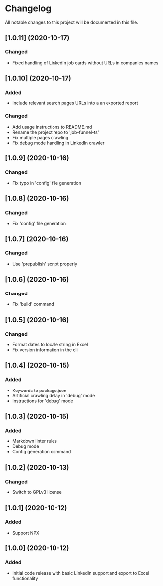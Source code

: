 # Changelog

All notable changes to this project will be documented in this file.

## [1.0.11] (2020-10-17)

### Changed

- Fixed handling of LinkedIn job cards without URLs in companies names

## [1.0.10] (2020-10-17)

### Added

- Include relevant search pages URLs into a an exported report

### Changed

- Add usage instructions to README.md
- Rename the project repo to 'job-funnel-ts'
- Fix multiple pages crawling
- Fix debug mode handling in LinkedIn crawler

## [1.0.9] (2020-10-16)

### Changed

- Fix typo in 'config' file generation

## [1.0.8] (2020-10-16)

### Changed

- Fix 'config' file generation

## [1.0.7] (2020-10-16)

### Changed

- Use 'prepublish' script properly

## [1.0.6] (2020-10-16)

### Changed

- Fix 'build' command

## [1.0.5] (2020-10-16)

### Changed

- Format dates to locale string in Excel
- Fix version information in the cli

## [1.0.4] (2020-10-15)

### Added

- Keywords to package.json
- Artificial crawling delay in 'debug' mode
- Instructions for 'debug' mode

## [1.0.3] (2020-10-15)

### Added

- Markdown linter rules
- Debug mode
- Config generation command

## [1.0.2] (2020-10-13)

### Changed

- Switch to GPLv3 license

## [1.0.1] (2020-10-12)

### Added

- Support NPX

## [1.0.0] (2020-10-12)

### Added

- Initial code release with basic LinkedIn support and export to Excel functionality
